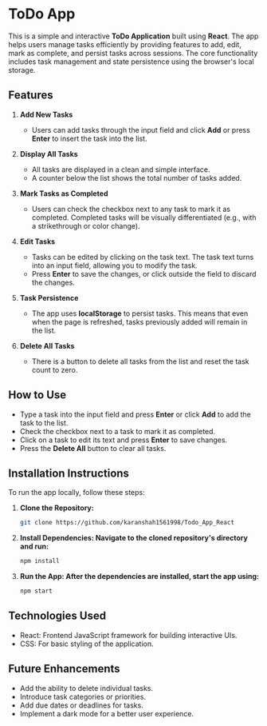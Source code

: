 # ToDo App

This is a simple and interactive **ToDo Application** built using **React**. The app helps users manage tasks efficiently by providing features to add, edit, mark as complete, and persist tasks across sessions. The core functionality includes task management and state persistence using the browser's local storage.

## Features

1. **Add New Tasks**
   - Users can add tasks through the input field and click **Add** or press **Enter** to insert the task into the list.
   
2. **Display All Tasks**
   - All tasks are displayed in a clean and simple interface.
   - A counter below the list shows the total number of tasks added.

3. **Mark Tasks as Completed**
   - Users can check the checkbox next to any task to mark it as completed. Completed tasks will be visually differentiated (e.g., with a strikethrough or color change).

4. **Edit Tasks**
   - Tasks can be edited by clicking on the task text. The task text turns into an input field, allowing you to modify the task.
   - Press **Enter** to save the changes, or click outside the field to discard the changes.

5. **Task Persistence**
   - The app uses **localStorage** to persist tasks. This means that even when the page is refreshed, tasks previously added will remain in the list.

6. **Delete All Tasks**
   - There is a button to delete all tasks from the list and reset the task count to zero.

## How to Use

- Type a task into the input field and press **Enter** or click **Add** to add the task to the list.
- Check the checkbox next to a task to mark it as completed.
- Click on a task to edit its text and press **Enter** to save changes.
- Press the **Delete All** button to clear all tasks.

## Installation Instructions

To run the app locally, follow these steps:

1. **Clone the Repository:**
   ```bash
   git clone https://github.com/karanshah1561998/Todo_App_React
2. **Install Dependencies: Navigate to the cloned repository's directory and run:**
   ```bash
   npm install
3. **Run the App: After the dependencies are installed, start the app using:**
   ```bash
   npm start

## Technologies Used
- React: Frontend JavaScript framework for building interactive UIs.
- CSS: For basic styling of the application.

## Future Enhancements
- Add the ability to delete individual tasks.
- Introduce task categories or priorities.
- Add due dates or deadlines for tasks.
- Implement a dark mode for a better user experience.
